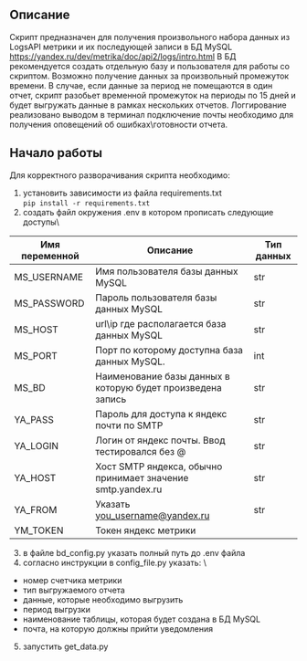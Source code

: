 ## Описание
Скрипт предназначен для получения произвольного набора данных из \
LogsAPI метрики и их последующей записи в БД MySQL https://yandex.ru/dev/metrika/doc/api2/logs/intro.html
В БД рекомендуется создать отдельную базу и пользователя для работы со скриптом.
Возможно получение данных за произвольный промежуток времени. 
В случае, если данные за период не помещаются в один отчет, скрипт разобьет временной промежуток на периоды по 15 дней
и будет выгружать данные в рамках нескольких отчетов. Логгирование реализовано выводом в терминал
подключение почты необходимо для получения оповещений об ошибках\готовности отчета.

## Начало работы

Для корректного разворачивания скрипта необходимо:
1. установить зависимости из файла requirements.txt\
`pip install -r requirements.txt`
2. создать файл окружения .env в котором прописать следующие доступы\

| Имя переменной | Описание                                                    | Тип данных |
|----------------|-------------------------------------------------------------|------------|
| MS_USERNAME    | Имя пользователя базы данных MySQL                          | str        |
| MS_PASSWORD    | Пароль пользователя базы данных MySQL                       | str        |
| MS_HOST        | url\ip где располагается база данных MySQL                  | str        |
| MS_PORT        | Порт по которому доступна база данных MySQL.                | int        |
| MS_BD          | Наименование базы данных в которую будет произведена запись | str        |
| YA_PASS        | Пароль для доступа к яндекс почти по SMTP                   | str        |
| YA_LOGIN       | Логин от яндекс почты. Ввод тестировался без @              | str        |
| YA_HOST        | Хост SMTP яндекса, обычно принимает значение smtp.yandex.ru | str        |
| YA_FROM        | Указать you_username@yandex.ru                              | str        |
| YM_TOKEN       | Токен яндекс метрики                                        |            |

3. в файле bd_config.py указать полный путь до .env файла
4. согласно инструкции в config_file.py указать: \
- номер счетчика метрики
- тип выгружаемого отчета
- данные, которые необходимо выгрузить
- период выгрузки
- наименование таблицы, которая будет создана в БД MySQL
- почта, на которую должны прийти уведомления
5. запустить get_data.py
